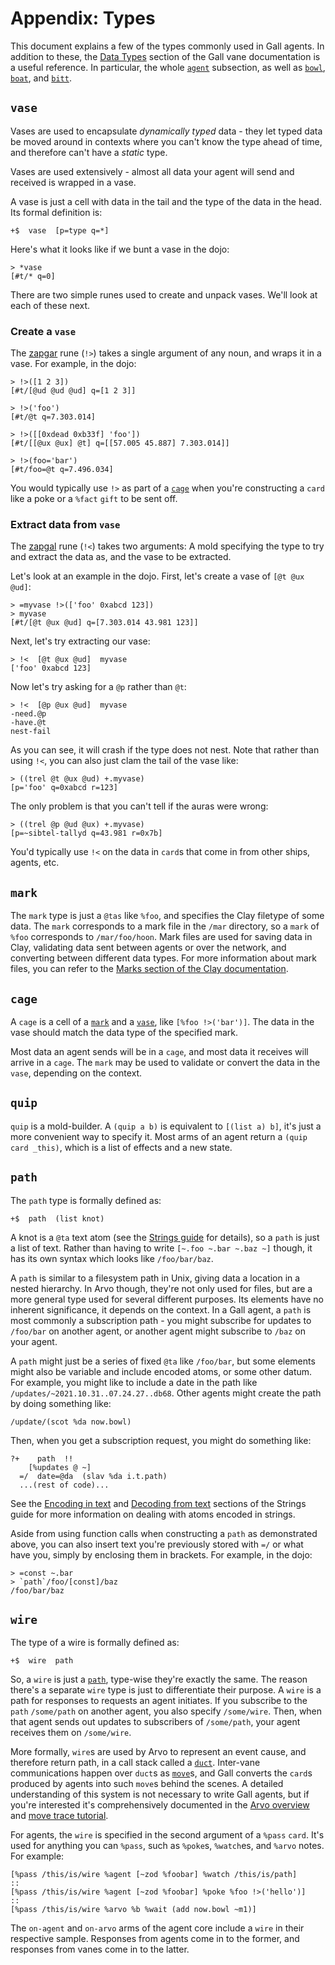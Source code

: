 # Appendix: Types

This document explains a few of the types commonly used in Gall agents. In addition to these, the [Data Types](../../system/kernel/gall/reference/data-types) section of the Gall vane documentation is a useful reference. In particular, the whole [`agent`](../../system/kernel/gall/reference/data-types#agent) subsection, as well as [`bowl`](../../system/kernel/gall/reference/data-types#bowl), [`boat`](../../system/kernel/gall/reference/data-types#boat), and [`bitt`](../../system/kernel/gall/reference/data-types#bitt).

## `vase`

Vases are used to encapsulate _dynamically typed_ data - they let typed data be moved around in contexts where you can't know the type ahead of time, and therefore can't have a _static_ type.

Vases are used extensively - almost all data your agent will send and received is wrapped in a vase.

A vase is just a cell with data in the tail and the type of the data in the head. Its formal definition is:

```hoon
+$  vase  [p=type q=*]
```

Here's what it looks like if we bunt a vase in the dojo:

```
> *vase
[#t/* q=0]
```

There are two simple runes used to create and unpack vases. We'll look at each of these next.

### Create a `vase`

The [zapgar](../../language/hoon/reference/rune/zap#-zapgar) rune (`!>`) takes a single argument of any noun, and wraps it in a vase. For example, in the dojo:

```
> !>([1 2 3])
[#t/[@ud @ud @ud] q=[1 2 3]]

> !>('foo')
[#t/@t q=7.303.014]

> !>([[0xdead 0xb33f] 'foo'])
[#t/[[@ux @ux] @t] q=[[57.005 45.887] 7.303.014]]

> !>(foo='bar')
[#t/foo=@t q=7.496.034]
```

You would typically use `!>` as part of a [`cage`](#cage) when you're constructing a `card` like a poke or a `%fact` `gift` to be sent off.

### Extract data from `vase`

The [zapgal](../../language/hoon/reference/rune/zap#-zapgal) rune (`!<`) takes two arguments: A mold specifying the type to try and extract the data as, and the vase to be extracted.

Let's look at an example in the dojo. First, let's create a vase of `[@t @ux @ud]`:

```
> =myvase !>(['foo' 0xabcd 123])
> myvase
[#t/[@t @ux @ud] q=[7.303.014 43.981 123]]
```

Next, let's try extracting our vase:

```
> !<  [@t @ux @ud]  myvase
['foo' 0xabcd 123]
```

Now let's try asking for a `@p` rather than `@t`:

```
> !<  [@p @ux @ud]  myvase
-need.@p
-have.@t
nest-fail
```

As you can see, it will crash if the type does not nest. Note that rather than using `!<`, you can also just clam the tail of the vase like:

```
> ((trel @t @ux @ud) +.myvase)
[p='foo' q=0xabcd r=123]
```

The only problem is that you can't tell if the auras were wrong:

```
> ((trel @p @ud @ux) +.myvase)
[p=~sibtel-tallyd q=43.981 r=0x7b]
```

You'd typically use `!<` on the data in `card`s that come in from other ships, agents, etc.

## `mark`

The `mark` type is just a `@tas` like `%foo`, and specifies the Clay filetype of some data. The `mark` corresponds to a mark file in the `/mar` directory, so a `mark` of `%foo` corresponds to `/mar/foo/hoon`. Mark files are used for saving data in Clay, validating data sent between agents or over the network, and converting between different data types. For more information about mark files, you can refer to the [Marks section of the Clay documentation](../../system/kernel/clay/guides/marks).

## `cage`

A `cage` is a cell of a [`mark`](#mark) and a [`vase`](#vase), like `[%foo !>('bar')]`. The data in the vase should match the data type of the specified mark.

Most data an agent sends will be in a `cage`, and most data it receives will arrive in a `cage`. The `mark` may be used to validate or convert the data in the `vase`, depending on the context.

## `quip`

`quip` is a mold-builder. A `(quip a b)` is equivalent to `[(list a) b]`, it's just a more convenient way to specify it. Most arms of an agent return a `(quip card _this)`, which is a list of effects and a new state.

## `path`

The `path` type is formally defined as:

```hoon
+$  path  (list knot)
```

A knot is a `@ta` text atom (see the [Strings guide](../../language/hoon/guides/strings) for details), so a `path` is just a list of text. Rather than having to write `[~.foo ~.bar ~.baz ~]` though, it has its own syntax which looks like `/foo/bar/baz`.

A `path` is similar to a filesystem path in Unix, giving data a location in a nested hierarchy. In Arvo though, they're not only used for files, but are a more general type used for several different purposes. Its elements have no inherent significance, it depends on the context. In a Gall agent, a `path` is most commonly a subscription path - you might subscribe for updates to `/foo/bar` on another agent, or another agent might subscribe to `/baz` on your agent.

A `path` might just be a series of fixed `@ta` like `/foo/bar`, but some elements might also be variable and include encoded atoms, or some other datum. For example, you might like to include a date in the path like `/updates/~2021.10.31..07.24.27..db68`. Other agents might create the path by doing something like:

```hoon
/update/(scot %da now.bowl)
```

Then, when you get a subscription request, you might do something like:

```hoon
?+    path  !!
    [%updates @ ~]
  =/  date=@da  (slav %da i.t.path)
  ...(rest of code)...
```

See the [Encoding in text](../../language/hoon/guides/strings#encoding-in-text) and [Decoding from text](../../language/hoon/guides/strings#decoding-from-text) sections of the Strings guide for more information on dealing with atoms encoded in strings.

Aside from using function calls when constructing a `path` as demonstrated above, you can also insert text you're previously stored with `=/` or what have you, simply by enclosing them in brackets. For example, in the dojo:

```
> =const ~.bar
> `path`/foo/[const]/baz
/foo/bar/baz
```

## `wire`

The type of a wire is formally defined as:

```hoon
+$  wire  path
```

So, a `wire` is just a [`path`](#path), type-wise they're exactly the same. The reason there's a separate `wire` type is just to differentiate their purpose. A `wire` is a path for responses to requests an agent initiates. If you subscribe to the `path` `/some/path` on another agent, you also specify `/some/wire`. Then, when that agent sends out updates to subscribers of `/some/path`, your agent receives them on `/some/wire`.

More formally, `wire`s are used by Arvo to represent an event cause, and therefore return path, in a call stack called a [`duct`](../../system/kernel/arvo#duct). Inter-vane communications happen over `duct`s as [`move`](../../system/kernel/arvo#moves)s, and Gall converts the `card`s produced by agents into such `move`s behind the scenes. A detailed understanding of this system is not necessary to write Gall agents, but if you're interested it's comprehensively documented in the [Arvo overview](../../system/kernel/arvo) and [move trace tutorial](../../system/kernel/arvo/guides/move-trace).

For agents, the `wire` is specified in the second argument of a `%pass` `card`. It's used for anything you can `%pass`, such as `%poke`s, `%watch`es, and `%arvo` notes. For example:

```hoon
[%pass /this/is/wire %agent [~zod %foobar] %watch /this/is/path]
::
[%pass /this/is/wire %agent [~zod %foobar] %poke %foo !>('hello')]
::
[%pass /this/is/wire %arvo %b %wait (add now.bowl ~m1)]
```

The `on-agent` and `on-arvo` arms of the agent core include a `wire` in their respective sample. Responses from agents come in to the former, and responses from vanes come in to the latter.
